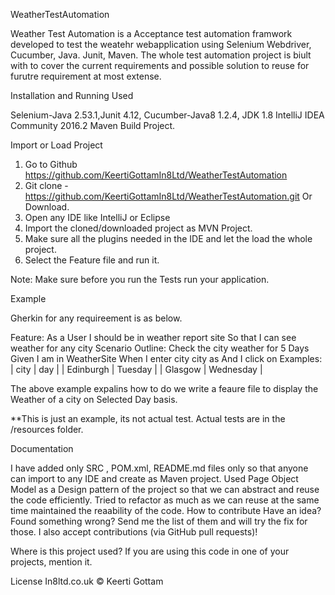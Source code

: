 WeatherTestAutomation

Weather Test Automation is a Acceptance test automation framwork developed to test the weatehr webapplication using Selenium Webdriver, Cucumber, Java. Junit, Maven. The whole test automation project is biult with to cover the current requirements and possible solution to reuse for furutre requirement at most extense. 

Installation and Running
Used 

Selenium-Java 2.53.1,Junit 4.12, 
Cucumber-Java8 1.2.4, 
JDK 1.8
IntelliJ IDEA Community 2016.2
Maven Build Project.

Import or Load Project

1. Go to Github https://github.com/KeertiGottamIn8Ltd/WeatherTestAutomation
2. Git clone - https://github.com/KeertiGottamIn8Ltd/WeatherTestAutomation.git Or Download. 
3. Open any IDE like IntelliJ or Eclipse
4. Import the cloned/downloaded project as MVN Project.
5. Make sure all the plugins needed in the IDE  and let the load the whole project.
6. Select the Feature file and run it. 

Note: Make sure before you run the Tests run your application. 

Example

Gherkin for any requireement is as below. 

Feature: As a User
  I should be in weather report site
  So that I can see weather for any city
  Scenario Outline: Check the city weather for 5 Days
    Given I am in WeatherSite
    When I enter city city as <city>
    And I click on <day>
Examples:
  | city      | day       |
  | Edinburgh | Tuesday   | 
  | Glasgow   | Wednesday | 

The above example expalins how to do we write a feaure file to display the Weather of a city on Selected Day basis. 

**This is just an example, its not actual test. Actual tests are in the /resources folder.

Documentation

I have added only SRC , POM.xml, README.md files only so that anyone can import to any IDE and create as Maven project. 
Used Page Object Model as a Design pattern of the project so that we can abstract and reuse the code efficiently.
Tried to refactor as much as we can reuse at the same time maintained the reaability of the code.
How to contribute
Have an idea? Found something wrong? Send me the list of them and will try the fix for those. I also accept contributions (via GitHub pull requests)!

Where is this project used?
If you are using this code in one of your projects, mention it. 

License
In8ltd.co.uk © Keerti Gottam
